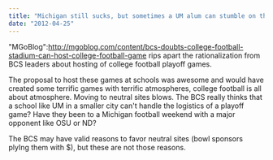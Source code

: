 ```yaml
---
title: "Michigan still sucks, but sometimes a UM alum can stumble on the truth"
date: "2012-04-25"
---
```


"MGoBlog":http://mgoblog.com/content/bcs-doubts-college-football-stadium-can-host-college-football-game rips apart the rationalization from BCS leaders about hosting of college football playoff games.

The proposal to host these games at schools was awesome and would have created some terrific games with terrific atmospheres, college football is all about atmosphere. Moving to neutral sites blows. The BCS really thinks that a school like UM in a smaller city can't handle the logistics of a playoff game? Have they been to a Michigan football weekend with a major opponent like OSU or ND?

The BCS may have valid reasons to favor neutral sites (bowl sponsors plyIng them with $), but these are not those reasons.
